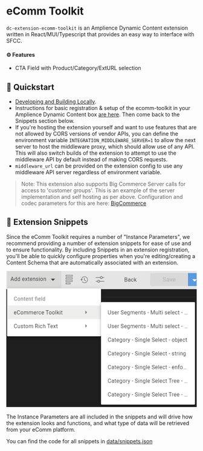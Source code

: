 # eComm Toolkit

`dc-extension-ecomm-toolkit` is an Amplience Dynamic Content extension written in React/MUI/Typescript that provides an easy way to interface with SFCC.

#### ⚙️ Features

-   CTA Field with Product/Category/ExtURL selection

## 🏁 Quickstart

- [Developing and Building Locally](./docs/developing%2Bbuilding-locally.md).
- Instructions for basic registration & setup of the ecomm-toolkit in your Amplience Dynamic Content box [are here](./docs/extension.md). Then come back to the Snippets section below.
- If you're hosting the extension yourself and want to use features that are not allowed by CORS versions of vendor APIs, you can define the environment variable `INTEGRATION_MIDDLEWARE_SERVER=1` to allow the next server to host the middleware proxy, which should allow use of any API. This will also switch builds of the extension to attempt to use the middleware API by default instead of making CORS requests.
- `middleware_url` can be provided on the extension config to use any middleware API server regardless of environment variable.

> Note: This extension also supports Big Commerce Server calls for access to 'customer groups'. This is an example of the server implementation and self hosting as per above. Configuration and codec parameters for this are here: [BigCommerce](./docs/commerce/bigcommerce.md)

## 🧩 Extension Snippets

Since the eComm Toolkit requires a number of "Instance Parameters", we recommend providing a number of extension snippets for ease of use and to ensure functionality. By including Snippets in an extension registration, you'll be able to quickly configure properties when you're editing/creating a Content Schema that are automatically associated with an extension.

![Extension Snippets](./docs/media/ext-snipSelections.png)

The Instance Parameters are all included in the snippets and will drive how the extension looks and functions, and what type of data will be retrieved from your eComm platform.

You can find the code for all snippets in [data/snippets.json](./data/snippets.json)

